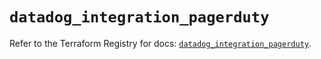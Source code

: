# `datadog_integration_pagerduty`

Refer to the Terraform Registry for docs: [`datadog_integration_pagerduty`](https://registry.terraform.io/providers/datadog/datadog/3.52.1/docs/resources/integration_pagerduty).
